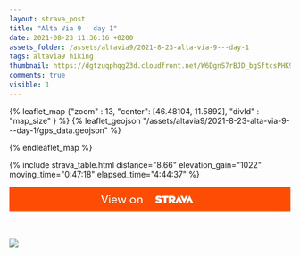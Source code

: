 ```yaml
---
layout: strava_post
title: "Alta Via 9 - day 1"
date: 2021-08-23 11:36:16 +0200
assets_folder: /assets/altavia9/2021-8-23-alta-via-9---day-1
tags: altavia9 hiking
thumbnail: https://dgtzuqphqg23d.cloudfront.net/W6DgnS7rBJD_bgSftcsPHK9SH9It9YhHC7_uDSMnuz0-1024x768.jpg
comments: true
visible: 1
---
```



{% leaflet_map {"zoom" : 13,
                  "center": [46.48104, 11.5892],
                 "divId" : "map_size" } %}
    {% leaflet_geojson "/assets/altavia9/2021-8-23-alta-via-9---day-1/gps_data.geojson" %}

{% endleaflet_map %}





{% include strava_table.html distance="8.66" elevation_gain="1022" moving_time="0:47:18" elapsed_time="4:44:37" %}

[![](/assets/strava.jpg)](https://www.strava.com/activities/5847190744)


<br />

![](https://dgtzuqphqg23d.cloudfront.net/W6DgnS7rBJD_bgSftcsPHK9SH9It9YhHC7_uDSMnuz0-1024x768.jpg)
